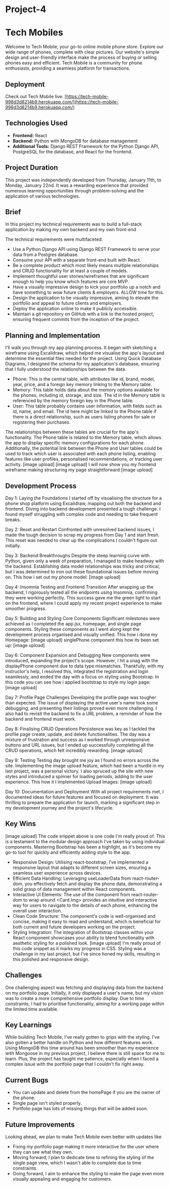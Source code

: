 # Project-4
# Tech Mobiles
Welcome to Tech Mobile, your go-to online mobile phone store. Explore our wide range of phones, complete with clear pictures. Our website's simple design and user-friendly interface make the process of buying or selling phones easy and efficient. Tech Mobile is a community for phone enthusiasts, providing a seamless platform for transactions.

## Deployment
Check out Tech Mobile live: [https://tech-mobile-998d3d8214b9.herokuapp.com/](https://tech-mobile-998d3d8214b9.herokuapp.com/)

## Technologies Used
- **Frontend:** React
- **Backend:** Python with MongoDB for database management
- **Additional Tools:** Django REST Framework for the Python Django API, PostgreSQL for the database, and React for the frontend.
  
## Project Duration
This project was independently developed from Thursday, January 11th, to Monday, January 22nd. It was a rewarding experience that provided numerous learning opportunities through problem-solving and the application of various technologies.

## Brief

In this project my technical requirements was to build a full-stack application by making my own backend and my own front-end

The technical requirements were multifaceted:
- Use a Python Django API using Django REST Framework to serve your data from a Postgres database.
- Consume your API with a separate front-end built with React.
- Be a complete product which most likely means multiple relationships and CRUD functionality for at least a couple of models.
- Implement thoughtful user stories/wireframes that are significant enough to help you know which features are core MVP.
- Have a visually impressive design to kick your portfolio up a notch and have something to wow future clients & employers. ALLOW time for this.
- Design the application to be visually impressive, aiming to elevate the portfolio and appeal to future clients and employers.
- Deploy the application online to make it publicly accessible.
- Maintain a git repository on GitHub with a link to the hosted project, ensuring frequent commits from the inception of the project.


## Planning and Implementation
I'll walk you through my app planning process. It began with sketching a wireframe using Excalidraw, which helped me visualise the app's layout and determine the essential files needed for the project. Using Quick Database Diagrams, I designed the schema for my application's database, ensuring that I fully understood the relationships between the data.
- Phone: This is the central table, with attributes like id, brand, model, year, price, and a foreign key memory linking to the Memory table.
- Memory: This table holds data about the memory options available for the phones, including id, storage, and size. The id in the Memory table is referenced by the memory foreign key in the Phone table.
- User: This table probably contains user information, with fields such as id, name, and email. The id here might be linked to the Phone table if there is a direct relationship, such as users listing phones for sale or registering their purchases.

The relationships between these tables are crucial for the app's functionality. The Phone table is related to the Memory table, which allows the app to display specific memory configurations for each phone. Additionally, the potential link between the Phone and User tables could be used to track which user is associated with each phone listing, enabling features like user profiles, personalised recommendations, or tracking user activity.
[image upload] [image upload] I will now show you my frontend wireframe making structuring my page straightforward [image upload]

## Development Process
Day 1: Laying the Foundations
I started off by visualising the structure for a phone shop platform using Excalidraw, mapping out both the backend and frontend. Diving into backend development presented a tough challenge. I found myself struggling with complex code and needing to take frequent breaks.

Day 2: Reset and Restart
Confronted with unresolved backend issues, I made the tough decision to scrap my progress from Day 1 and start fresh. This reset was needed to clear up the complications I couldn't figure out initially.

Day 3: Backend Breakthroughs
Despite the steep learning curve with Python, given only a week of preparation, I managed to make headway with the backend. Establishing data model relationships was tricky and critical, but I was determined to iron out these foundational issues before moving on. This how i set out my phone model: [image upload]


Day 4: Insomnia Testing and Frontend Transition
After wrapping up the backend, I rigorously tested all the endpoints using Insomnia, confirming they were working perfectly. This success gave me the green light to start on the frontend, where I could apply my recent project experience to make smoother progress.

Day 5: Building and Styling Core Components
Significant milestones were achieved as I completed the app.jsx, homepage, and single page components. Styling these components as I went along kept the development process organised and visually unified. This how i done my Homepage: [image upload] 
singlePhone component this how its been set up: [image upload] 

Day 6: Component Expansion and Debugging
New components were introduced, expanding the project's scope. However, I hit a snag with the displayPhone component due to data type mismatches. Thankfully, with my instructor's help, I resolved this, integrated the registration and login seamlessly, and ended the day with a focus on styling using Bootstrap.
In this code you can see how i applied bootstrap to style my login page: [image upload]

Day 7: Profile Page Challenges
Developing the profile page was tougher than expected. The issue of displaying the active user's name took some debugging, and presenting their listings proved even more challenging. I also had to revisit the backend to fix a URL problem, a reminder of how the backend and frontend must work.

Day 8: Finalising CRUD Operations
Persistence was key as I tackled the profile page create, update, and delete functionalities. The day was a mixture of frustration and success as I worked through unresponsive buttons and URL issues, but I ended up successfully completing all the CRUD operations, which felt incredibly rewarding. [image upload]

Day 9: Testing
Testing day brought me joy as I found no errors across the site. Implementing the image upload feature, which had been a hurdle in my last project, was a personal victory. I also spruced up the site with new styles and introduced a spinner for loading periods, adding to the user experience. This how it I implemented Upload Images: [image upload]

Day 10: Documentation and Deployment
With all project requirements met, I documented ideas for future features and focused on deployment. It was thrilling to prepare the application for launch, marking a significant step in my development journey and the project's lifecycle.


## Key Wins
[image upload]
The code snippet above is one code I'm really proud of. This is a testament to the modular design approach I've taken by using individual components. Mastering Bootstrap has been a highlight, as it's become my go-to tool for quickly and efficiently adding style to the app.
- Responsive Design: Utilising react-bootstrap, I’ve implemented a responsive layout that adapts to different screen sizes, ensuring a seamless user experience across devices.
- Efficient Data Handling: Leveraging useLoaderData from react-router-dom, you effectively fetch and display the phone data, demonstrating a solid grasp of data management within React components.
- Interactive UI Elements: The use of the <Link> component from react-router-dom to wrap around <Card.Img> provides an intuitive and interactive way for users to navigate to the details of each phone, enhancing the overall user interaction.
- Clean Code Structure: The component's code is well-organised and concise, making it easy to read and understand, which is beneficial for both current and future developers working on the project.
- Styling Integration: The integration of Bootstrap classes within your React component showcases your ability to blend functionality with aesthetic styling for a polished look.
[image upload]
I'm really proud of this code snippet as it marks my progress in CSS. Styling was a challenge in my last project, but I've since honed my skills, resulting in this polished and responsive design.

## Challenges
One challenging aspect was fetching and displaying data from the backend on my portfolio page. Initially, it only displayed a user's name, but my vision was to create a more comprehensive portfolio display. Due to time constraints, I had to prioritise functionality, aiming for a working page within the limited time available.

## Key Learnings
While building Tech Mobile, I've really gotten to grips with the styling. I've also gotten a better handle on Python and how different features work. Using MongoDB this time around has been smoother than my experience with Mongoose in my previous project, I believe there is still space for me to learn. Plus, the project has taught me patience, especially when I faced a complex issue with the portfolio page that I couldn't fix right away.

## Current Bugs
- You can update and delete from the homePage if you are the owner of the phone.
- Single page isn't styled properly.
- Portfolio page has lots of missing things that will be added soon.

## Future Improvements
Looking ahead, we plan to make Tech Mobile even better with updates like

- Fixing my portfolio page making it more interactive for the user where they can see what they own.
- Moving forward, I plan to dedicate time to refining the styling of the single page view, which I wasn't able to complete due to time constraints.
- Going forward, I aim to enhance the styling to make the page even more visually appealing and engaging for customers.

